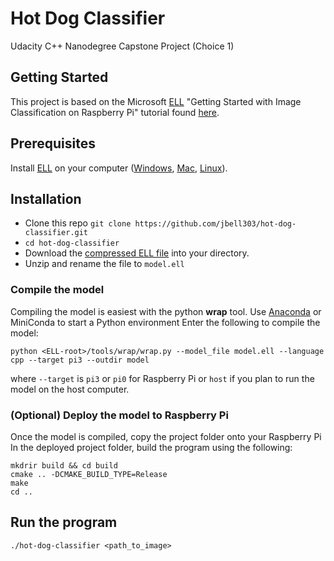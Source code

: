 # Hot Dog Classifier
Udacity C++ Nanodegree Capstone Project (Choice 1)


## Getting Started
This project is based on the Microsoft [ELL](https://microsoft.github.io/ELL/) "Getting Started with Image Classification on Raspberry Pi" tutorial found [here](https://microsoft.github.io/ELL/tutorials/Getting-started-with-image-classification-in-cpp/).

## Prerequisites
Install [ELL](https://github.com/microsoft/ELL) on your computer ([Windows](https://github.com/microsoft/ELL/blob/master/INSTALL-Windows.md), [Mac](https://github.com/microsoft/ELL/blob/master/INSTALL-Mac.md), [Linux](https://github.com/microsoft/ELL/blob/master/INSTALL-Ubuntu.md)).

## Installation
* Clone this repo `git clone https://github.com/jbell303/hot-dog-classifier.git`
* `cd hot-dog-classifier`
* Download the [compressed ELL file](https://github.com/Microsoft/ELL-models/raw/master/models/ILSVRC2012/d_I224x224x3CMCMCMCMCMCMC1AS/d_I224x224x3CMCMCMCMCMCMC1AS.ell.zip) into your directory.
* Unzip and rename the file to `model.ell`

### Compile the model

Compiling the model is easiest with the python **wrap** tool.
Use [Anaconda](https://www.anaconda.com/) or MiniConda to start a Python environment
Enter the following to compile the model:
```
python <ELL-root>/tools/wrap/wrap.py --model_file model.ell --language cpp --target pi3 --outdir model
```
where `--target` is `pi3` or `pi0` for Raspberry Pi or `host` if you plan to run the model on the host computer.

### (Optional) Deploy the model to Raspberry Pi
Once the model is compiled, copy the project folder onto your Raspberry Pi
In the deployed project folder, build the program using the following:
```
mkdrir build && cd build
cmake .. -DCMAKE_BUILD_TYPE=Release
make
cd ..
```
## Run the program
`./hot-dog-classifier <path_to_image>`
